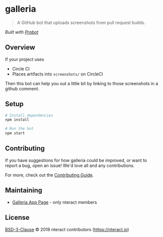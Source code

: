 # galleria

> A GitHub bot that uploads screenshots from pull request builds.

_Built with [Probot](https://github.com/probot/probot)_

## Overview

If your project uses

- Circle CI
- Places artifacts into `screenshots/` on CircleCI

Then this bot can help you out a little bit by linking to those screenshots in a github comment.

## Setup

```sh
# Install dependencies
npm install

# Run the bot
npm start
```

## Contributing

If you have suggestions for how galleria could be improved, or want to report a bug, open an issue! We'd love all and any contributions.

For more, check out the [Contributing Guide](CONTRIBUTING.md).

## Maintaining

- [Galleria App Page](https://github.com/organizations/nteract/settings/apps/galleria) - only nteract members

## License

[BSD-3-Clause](LICENSE) © 2018 nteract contributors (https://nteract.io)
